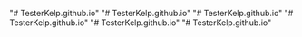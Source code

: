 "# TesterKelp.github.io" 
"# TesterKelp.github.io" 
"# TesterKelp.github.io" 
"# TesterKelp.github.io" 
"# TesterKelp.github.io" 
"# TesterKelp.github.io" 
